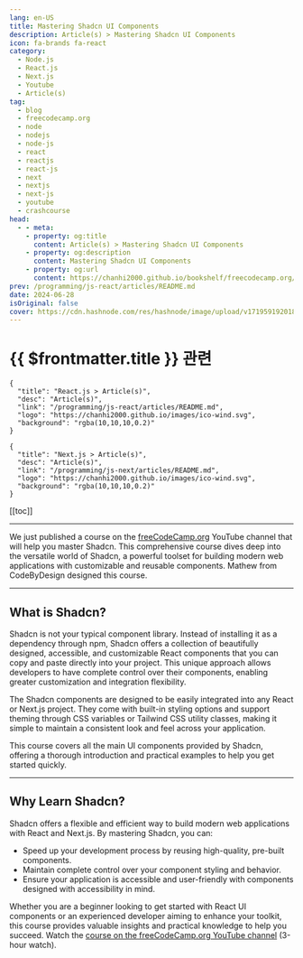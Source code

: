 ```yaml
---
lang: en-US
title: Mastering Shadcn UI Components
description: Article(s) > Mastering Shadcn UI Components
icon: fa-brands fa-react
category: 
  - Node.js
  - React.js
  - Next.js
  - Youtube
  - Article(s)
tag: 
  - blog
  - freecodecamp.org
  - node
  - nodejs
  - node-js
  - react
  - reactjs
  - react-js
  - next
  - nextjs
  - next-js
  - youtube
  - crashcourse
head:
  - - meta:
    - property: og:title
      content: Article(s) > Mastering Shadcn UI Components
    - property: og:description
      content: Mastering Shadcn UI Components
    - property: og:url
      content: https://chanhi2000.github.io/bookshelf/freecodecamp.org/mastering-shadcn-ui-components.html
prev: /programming/js-react/articles/README.md
date: 2024-06-28
isOriginal: false
cover: https://cdn.hashnode.com/res/hashnode/image/upload/v1719591920182/350c938e-9faa-4292-9a9c-826cbcf43bc7.jpeg
---
```


# {{ $frontmatter.title }} 관련

```component VPCard
{
  "title": "React.js > Article(s)",
  "desc": "Article(s)",
  "link": "/programming/js-react/articles/README.md",
  "logo": "https://chanhi2000.github.io/images/ico-wind.svg",
  "background": "rgba(10,10,10,0.2)"
}
```

```component VPCard
{
  "title": "Next.js > Article(s)",
  "desc": "Article(s)",
  "link": "/programming/js-next/articles/README.md",
  "logo": "https://chanhi2000.github.io/images/ico-wind.svg",
  "background": "rgba(10,10,10,0.2)"
}
```

[[toc]]

---

<SiteInfo
  name="Mastering Shadcn UI Components"
  desc="We just published a course on the freeCodeCamp.org YouTube channel that will help you master Shadcn. This comprehensive course dives deep into the versatile world of Shadcn, a powerful toolset for building modern web applications with customizable an..."
  url="https://freecodecamp.org/news/mastering-shadcn-ui-components/"
  logo="https://cdn.freecodecamp.org/universal/favicons/favicon.ico"
  preview="https://cdn.hashnode.com/res/hashnode/image/upload/v1719591920182/350c938e-9faa-4292-9a9c-826cbcf43bc7.jpeg"/>

We just published a course on the [<FontIcon icon="fa-brands fa-free-code-camp"/>freeCodeCamp.org](http://freeCodeCamp.org) YouTube channel that will help you master Shadcn. This comprehensive course dives deep into the versatile world of Shadcn, a powerful toolset for building modern web applications with customizable and reusable components. Mathew from CodeByDesign designed this course.

---

## What is Shadcn?

Shadcn is not your typical component library. Instead of installing it as a dependency through npm, Shadcn offers a collection of beautifully designed, accessible, and customizable React components that you can copy and paste directly into your project. This unique approach allows developers to have complete control over their components, enabling greater customization and integration flexibility.

The Shadcn components are designed to be easily integrated into any React or Next.js project. They come with built-in styling options and support theming through CSS variables or Tailwind CSS utility classes, making it simple to maintain a consistent look and feel across your application.

This course covers all the main UI components provided by Shadcn, offering a thorough introduction and practical examples to help you get started quickly.

---

## Why Learn Shadcn?

Shadcn offers a flexible and efficient way to build modern web applications with React and Next.js. By mastering Shadcn, you can:

- Speed up your development process by reusing high-quality, pre-built components.
- Maintain complete control over your component styling and behavior.
- Ensure your application is accessible and user-friendly with components designed with accessibility in mind.

Whether you are a beginner looking to get started with React UI components or an experienced developer aiming to enhance your toolkit, this course provides valuable insights and practical knowledge to help you succeed. Watch the [<FontIcon icon="fa-brands fa-youtube"/>course on the freeCodeCamp.org YouTube channel](https://youtu.be/oidnyW71W0A) (3-hour watch).

<VidStack src="youtube/oidnyW71W0A" />

